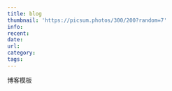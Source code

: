 ```yaml
---
title: blog
thumbnail: 'https://picsum.photos/300/200?random=7'
info: 
recent: 
date: 
url:
category:
tags:
---
```


博客模板